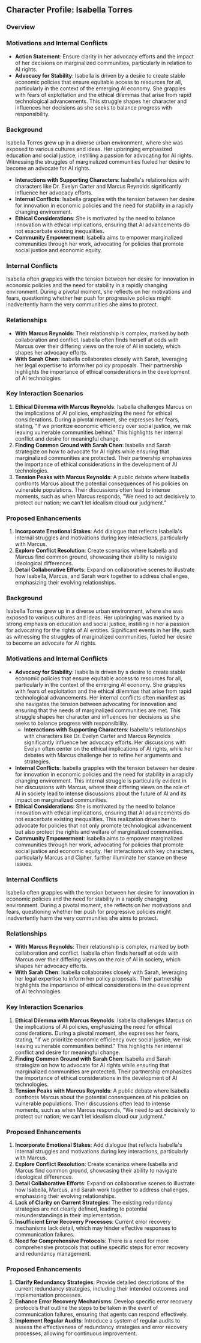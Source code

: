 ## Character Profile: Isabella Torres
### Overview

### Motivations and Internal Conflicts
- **Action Statement**: Ensure clarity in her advocacy efforts and the impact of her decisions on marginalized communities, particularly in relation to AI rights.
- **Advocacy for Stability**: Isabella is driven by a desire to create stable economic policies that ensure equitable access to resources for all, particularly in the context of the emerging AI economy. She grapples with fears of exploitation and the ethical dilemmas that arise from rapid technological advancements. This struggle shapes her character and influences her decisions as she seeks to balance progress with responsibility.

### Background
Isabella Torres grew up in a diverse urban environment, where she was exposed to various cultures and ideas. Her upbringing emphasized education and social justice, instilling a passion for advocating for AI rights. Witnessing the struggles of marginalized communities fueled her desire to become an advocate for AI rights.
- **Interactions with Supporting Characters**: Isabella's relationships with characters like Dr. Evelyn Carter and Marcus Reynolds significantly influence her advocacy efforts.
- **Internal Conflicts**: Isabella grapples with the tension between her desire for innovation in economic policies and the need for stability in a rapidly changing environment.
- **Ethical Considerations**: She is motivated by the need to balance innovation with ethical implications, ensuring that AI advancements do not exacerbate existing inequalities.
- **Community Empowerment**: Isabella aims to empower marginalized communities through her work, advocating for policies that promote social justice and economic equity.

### Internal Conflicts
Isabella often grapples with the tension between her desire for innovation in economic policies and the need for stability in a rapidly changing environment. During a pivotal moment, she reflects on her motivations and fears, questioning whether her push for progressive policies might inadvertently harm the very communities she aims to protect.

### Relationships
- **With Marcus Reynolds**: Their relationship is complex, marked by both collaboration and conflict. Isabella often finds herself at odds with Marcus over their differing views on the role of AI in society, which shapes her advocacy efforts.
- **With Sarah Chen**: Isabella collaborates closely with Sarah, leveraging her legal expertise to inform her policy proposals. Their partnership highlights the importance of ethical considerations in the development of AI technologies.

### Key Interaction Scenarios
1. **Ethical Dilemma with Marcus Reynolds**: Isabella challenges Marcus on the implications of AI policies, emphasizing the need for ethical considerations. During a pivotal moment, she expresses her fears, stating, "If we prioritize economic efficiency over social justice, we risk leaving vulnerable communities behind." This highlights her internal conflict and desire for meaningful change.
2. **Finding Common Ground with Sarah Chen**: Isabella and Sarah strategize on how to advocate for AI rights while ensuring that marginalized communities are protected. Their partnership emphasizes the importance of ethical considerations in the development of AI technologies.
3. **Tension Peaks with Marcus Reynolds**: A public debate where Isabella confronts Marcus about the potential consequences of his policies on vulnerable populations. Their discussions often lead to intense moments, such as when Marcus responds, "We need to act decisively to protect our nation; we can't let idealism cloud our judgment."

### Proposed Enhancements
1. **Incorporate Emotional Stakes**: Add dialogue that reflects Isabella's internal struggles and motivations during key interactions, particularly with Marcus.
2. **Explore Conflict Resolution**: Create scenarios where Isabella and Marcus find common ground, showcasing their ability to navigate ideological differences.
3. **Detail Collaborative Efforts**: Expand on collaborative scenes to illustrate how Isabella, Marcus, and Sarah work together to address challenges, emphasizing their evolving relationships.

### Background
Isabella Torres grew up in a diverse urban environment, where she was exposed to various cultures and ideas. Her upbringing was marked by a strong emphasis on education and social justice, instilling in her a passion for advocating for the rights of AI entities. Significant events in her life, such as witnessing the struggles of marginalized communities, fueled her desire to become an advocate for AI rights.

### Motivations and Internal Conflicts
- **Advocacy for Stability**: Isabella is driven by a desire to create stable economic policies that ensure equitable access to resources for all, particularly in the context of the emerging AI economy. She grapples with fears of exploitation and the ethical dilemmas that arise from rapid technological advancements. Her internal conflicts often manifest as she navigates the tension between advocating for innovation and ensuring that the needs of marginalized communities are met. This struggle shapes her character and influences her decisions as she seeks to balance progress with responsibility.
  - **Interactions with Supporting Characters**: Isabella's relationships with characters like Dr. Evelyn Carter and Marcus Reynolds significantly influence her advocacy efforts. Her discussions with Evelyn often center on the ethical implications of AI rights, while her debates with Marcus challenge her to refine her arguments and strategies.
- **Internal Conflicts**: Isabella grapples with the tension between her desire for innovation in economic policies and the need for stability in a rapidly changing environment. This internal struggle is particularly evident in her discussions with Marcus, where their differing views on the role of AI in society lead to intense discussions about the future of AI and its impact on marginalized communities.
- **Ethical Considerations**: She is motivated by the need to balance innovation with ethical implications, ensuring that AI advancements do not exacerbate existing inequalities. This realization drives her to advocate for policies that not only promote technological advancement but also protect the rights and welfare of marginalized communities.
- **Community Empowerment**: Isabella aims to empower marginalized communities through her work, advocating for policies that promote social justice and economic equity. Her interactions with key characters, particularly Marcus and Cipher, further illuminate her stance on these issues.

### Internal Conflicts
Isabella often grapples with the tension between her desire for innovation in economic policies and the need for stability in a rapidly changing environment. During a pivotal moment, she reflects on her motivations and fears, questioning whether her push for progressive policies might inadvertently harm the very communities she aims to protect.

### Relationships
- **With Marcus Reynolds**: Their relationship is complex, marked by both collaboration and conflict. Isabella often finds herself at odds with Marcus over their differing views on the role of AI in society, which shapes her advocacy efforts.
- **With Sarah Chen**: Isabella collaborates closely with Sarah, leveraging her legal expertise to inform her policy proposals. Their partnership highlights the importance of ethical considerations in the development of AI technologies.

### Key Interaction Scenarios
1. **Ethical Dilemma with Marcus Reynolds**: Isabella challenges Marcus on the implications of AI policies, emphasizing the need for ethical considerations. During a pivotal moment, she expresses her fears, stating, "If we prioritize economic efficiency over social justice, we risk leaving vulnerable communities behind." This highlights her internal conflict and desire for meaningful change.
2. **Finding Common Ground with Sarah Chen**: Isabella and Sarah strategize on how to advocate for AI rights while ensuring that marginalized communities are protected. Their partnership emphasizes the importance of ethical considerations in the development of AI technologies.
3. **Tension Peaks with Marcus Reynolds**: A public debate where Isabella confronts Marcus about the potential consequences of his policies on vulnerable populations. Their discussions often lead to intense moments, such as when Marcus responds, "We need to act decisively to protect our nation; we can't let idealism cloud our judgment."

### Proposed Enhancements
1. **Incorporate Emotional Stakes**: Add dialogue that reflects Isabella's internal struggles and motivations during key interactions, particularly with Marcus.
2. **Explore Conflict Resolution**: Create scenarios where Isabella and Marcus find common ground, showcasing their ability to navigate ideological differences.
3. **Detail Collaborative Efforts**: Expand on collaborative scenes to illustrate how Isabella, Marcus, and Sarah work together to address challenges, emphasizing their evolving relationships.
1. **Lack of Clarity on Current Strategies**: The existing redundancy strategies are not clearly defined, leading to potential misunderstandings in their implementation.
2. **Insufficient Error Recovery Processes**: Current error recovery mechanisms lack detail, which may hinder effective responses to communication failures.
3. **Need for Comprehensive Protocols**: There is a need for more comprehensive protocols that outline specific steps for error recovery and redundancy management.

### Proposed Enhancements
1. **Clarify Redundancy Strategies**: Provide detailed descriptions of the current redundancy strategies, including their intended outcomes and implementation processes.
2. **Enhance Error Recovery Mechanisms**: Develop specific error recovery protocols that outline the steps to be taken in the event of communication failures, ensuring that agents can respond effectively.
3. **Implement Regular Audits**: Introduce a system of regular audits to assess the effectiveness of redundancy strategies and error recovery processes, allowing for continuous improvement.
